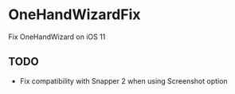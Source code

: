 # OneHandWizardFix
Fix OneHandWizard on iOS 11

## TODO

- Fix compatibility with Snapper 2 when using Screenshot option
